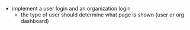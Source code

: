 * implement a user login and an organization login
    * the type of user should determine what page is shown (user or org dashboard)